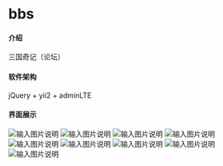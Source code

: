 # bbs

#### 介绍
三国奇记（论坛）

#### 软件架构
jQuery + yii2 + adminLTE


#### 界面展示
![输入图片说明](https://images.gitee.com/uploads/images/2019/0814/171755_2d9c7d51_1804453.png "Snipaste_2019-08-14_16-50-30.png")
![输入图片说明](https://images.gitee.com/uploads/images/2019/0814/171820_b51d008a_1804453.png "Snipaste_2019-08-14_16-52-45.png")
![输入图片说明](https://images.gitee.com/uploads/images/2019/0814/171834_13ddcfc7_1804453.png "Snipaste_2019-08-14_16-52-23.png")
![输入图片说明](https://images.gitee.com/uploads/images/2019/0814/171846_0cf6c13d_1804453.png "Snipaste_2019-08-14_16-52-58.png")
![输入图片说明](https://images.gitee.com/uploads/images/2019/0814/171904_32762109_1804453.png "Snipaste_2019-08-14_16-51-26.png")
![输入图片说明](https://images.gitee.com/uploads/images/2019/0814/171916_4936a472_1804453.png "Snipaste_2019-08-14_16-52-05.png")
![输入图片说明](https://images.gitee.com/uploads/images/2019/0814/171935_e1007eef_1804453.png "Snipaste_2019-08-14_16-53-21.png")
![输入图片说明](https://images.gitee.com/uploads/images/2019/0814/171953_d59d0d41_1804453.png "Snipaste_2019-08-14_16-53-45.png")
![输入图片说明](https://images.gitee.com/uploads/images/2019/0814/172002_ee19029c_1804453.png "Snipaste_2019-08-14_16-54-00.png")